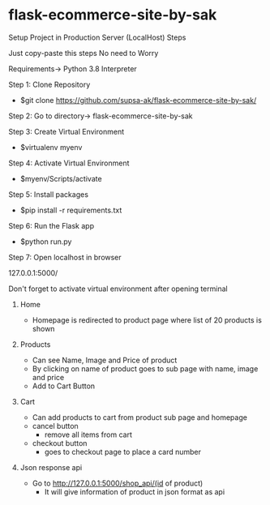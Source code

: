 # flask-ecommerce-site-by-sak
Setup Project in Production Server (LocalHost) Steps


Just copy-paste this steps No need to Worry 



Requirements-> Python 3.8 Interpreter

Step 1:
Clone Repository 

- $git clone https://github.com/supsa-ak/flask-ecommerce-site-by-sak/  


Step 2:
Go to directory-> flask-ecommerce-site-by-sak


Step 3:
Create Virtual Environment

- $virtualenv myenv  


Step 4:
Activate Virtual Environment 

- $myenv/Scripts/activate


Step 5:
Install packages 

- $pip install -r requirements.txt


Step 6:
Run the Flask app 

- $python run.py


Step 7:
Open localhost in browser 

127.0.0.1:5000/


Don't forget to activate virtual environment after opening terminal

1. Home
    - Homepage is redirected to product page where list of 20 products is shown

2. Products
    - Can see Name, Image and Price of product
    - By clicking on name of product goes to sub page with name, image and price
    - Add to Cart Button
   
3. Cart
    - Can add products to cart from product sub page and homepage
    -  cancel  button 
        - remove all items from cart
    - checkout button
        - goes to checkout page to place a card number
        
4. Json response api
    -  Go to http://127.0.0.1:5000/shop_api/(id of product)
        - It will give information of product in json format as api 
